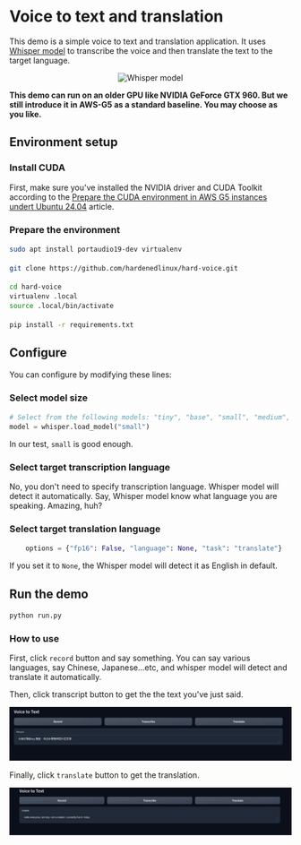 # Voice to text and translation

This demo is a simple voice to text and translation application. It uses [Whisper model](https://github.com/openai/whisper) to transcribe the voice and then translate the text to the target language.

<center>
<img src="https://raw.githubusercontent.com/openai/whisper/main/approach.png" alt="Whisper model"/>
</center>

**This demo can run on an older GPU like NVIDIA GeForce GTX 960. But we still introduce it in AWS-G5 as a standard baseline. You may choose as you like.**

## Environment setup

### Install CUDA

First, make sure you've installed the NVIDIA driver and CUDA Toolkit according to the [Prepare the CUDA environment in AWS G5 instances undert Ubuntu 24.04](https://github.com/hardenedlinux/ai-infra/blob/master/base/aws-g5-cuda-dev-environment.md) article.

### Prepare the environment

```bash
sudo apt install portaudio19-dev virtualenv

git clone https://github.com/hardenedlinux/hard-voice.git

cd hard-voice
virtualenv .local
source .local/bin/activate

pip install -r requirements.txt
```

## Configure

You can configure by modifying these lines:

### Select model size

```python
# Select from the following models: "tiny", "base", "small", "medium", "large"
model = whisper.load_model("small")
```

In our test, `small` is good enough.

### Select target transcription language

No, you don't need to specify transcription language. Whisper model will detect it automatically. Say, Whisper model know what language you are speaking. Amazing, huh?

### Select target translation language

```python
    options = {"fp16": False, "language": None, "task": "translate"}
```
If you set it to `None`, the Whisper model will detect it as English in default.

## Run the demo

```bash
python run.py
```

### How to use

First, click `record` button and say something. You can say various languages, say Chinese, Japanese...etc, and whisper model will detect and translate it automatically.

Then, click transcript button to get the the text you've just said.

<center>
<img src="../img/vtt-0.png" alt="Whisper transcribe"/>
</center>

Finally, click `translate` button to get the translation.


<center>
<img src="../img/vtt-1.png" alt="Whisper translate"/>
</center>
